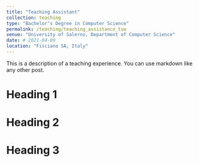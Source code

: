 ```yaml
---
title: "Teaching Assistant"
collection: teaching
type: "Bachelor’s Degree in Computer Science"
permalink: /teaching/teaching_assistance_tsw
venue: "University of Salerno, Department of Computer Science"
date: # 2021-04-09
location: "Fisciano SA, Italy"
---
```


This is a description of a teaching experience. You can use markdown like any other post.

Heading 1
======

Heading 2
======

Heading 3
======
